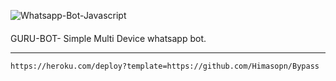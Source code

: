 <img title="Whatsapp-Bot-Javascript" src="https://img.shields.io/badge/Javascript-363303?style=for-the-badge&logo=javascript&logoColor=c6c631"></img>
</p>

####  
GURU-BOT- Simple Multi Device whatsapp bot.

***

```
https://heroku.com/deploy?template=https://github.com/Himasopn/Bypass
